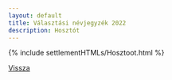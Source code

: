 ```yaml
---
layout: default
title: Választási névjegyzék 2022
description: Hosztót
---
```


{% include settlementHTMLs/Hosztoot.html %}

[Vissza](../)